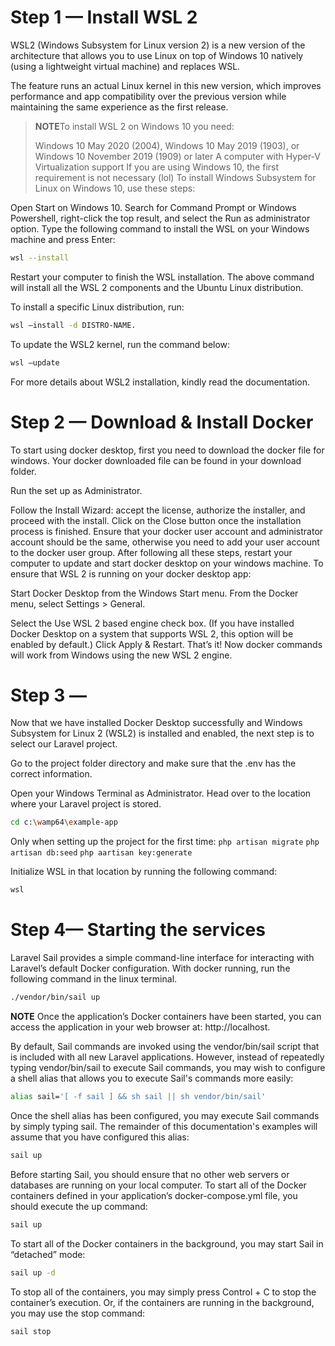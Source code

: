 # Step 1 — Install WSL 2
WSL2 (Windows Subsystem for Linux version 2) is a new version of the architecture that allows you to use Linux on top of Windows 10 natively (using a lightweight virtual machine) and replaces WSL.

The feature runs an actual Linux kernel in this new version, which improves performance and app compatibility over the previous version while maintaining the same experience as the first release.

>**NOTE**To install WSL 2 on Windows 10 you need:
>
>Windows 10 May 2020 (2004), Windows 10 May 2019 (1903), or Windows 10 November 2019 (1909) or later
>A computer with Hyper-V Virtualization support
>If you are using Windows 10, the first requirement is not necessary (lol)
>To install Windows Subsystem for Linux on Windows 10, use these steps:

Open Start on Windows 10.
Search for Command Prompt or Windows Powershell, right-click the top result, and select the Run as administrator option.
Type the following command to install the WSL on your Windows machine and press Enter:
```sh
wsl --install
```
Restart your computer to finish the WSL installation.
The above command will install all the WSL 2 components and the Ubuntu Linux distribution.

To install a specific Linux distribution, run:
```sh
wsl –install -d DISTRO-NAME.
```

To update the WSL2 kernel, run the command below:
```sh
wsl –update
```

For more details about WSL2 installation, kindly read the documentation.

# Step 2 — Download & Install Docker
To start using docker desktop, first you need to download the docker file for windows.
Your docker downloaded file can be found in your download folder.

Run the set up as Administrator.

Follow the Install Wizard: accept the license, authorize the installer, and proceed with the install.
Click on the Close button once the installation process is finished.
Ensure that your docker user account and administrator account should be the same, otherwise you need to add your user account to the docker user group.
After following all these steps, restart your computer to update and start docker desktop on your windows machine.
To ensure that WSL 2 is running on your docker desktop app:

Start Docker Desktop from the Windows Start menu.
From the Docker menu, select Settings > General.

Select the Use WSL 2 based engine check box. (If you have installed Docker Desktop on a system that supports WSL 2, this option will be enabled by default.)
Click Apply & Restart.
That’s it! Now docker commands will work from Windows using the new WSL 2 engine.

# Step 3 — 
Now that we have installed Docker Desktop successfully and Windows Subsystem for Linux 2 (WSL2) is installed and enabled, the next step is to select our Laravel project.

Go to the project folder directory and make sure that the .env has the correct information. 

Open your Windows Terminal as Administrator.
Head over to the location where your Laravel project is stored.
```sh
cd c:\wamp64\example-app
 ```
Only when setting up the project for the first time:
```php artisan migrate```
```php artisan db:seed```
```php aartisan key:generate```

Initialize WSL in that location by running the following command:
```sh
wsl
```


# Step 4— Starting the services
Laravel Sail provides a simple command-line interface for interacting with Laravel’s default Docker configuration.
With docker running, run the following command in the linux terminal.
```sh
./vendor/bin/sail up
```

**NOTE** Once the application’s Docker containers have been started, you can access the application in your web browser at: http://localhost.


By default, Sail commands are invoked using the vendor/bin/sail script that is included with all new Laravel applications. However, instead of repeatedly typing vendor/bin/sail to execute Sail commands, you may wish to configure a shell alias that allows you to execute Sail's commands more easily:
```sh
alias sail='[ -f sail ] && sh sail || sh vendor/bin/sail'
```


Once the shell alias has been configured, you may execute Sail commands by simply typing sail. The remainder of this documentation's examples will assume that you have configured this alias:
```sh
sail up
```

Before starting Sail, you should ensure that no other web servers or databases are running on your local computer. To start all of the Docker containers defined in your application’s docker-compose.yml file, you should execute the up command:
```sh
sail up
```

To start all of the Docker containers in the background, you may start Sail in “detached” mode:
```sh
sail up -d
```

To stop all of the containers, you may simply press Control + C to stop the container’s execution. Or, if the containers are running in the background, you may use the stop command:
```sh
sail stop
```
